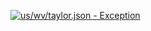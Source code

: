 [![us/wv/taylor.json - Exception](https://img.shields.io/badge/us/wv/taylor.json-Exception-red)](https://github.com/openaddresses/openaddresses/tree/master/sources/us/wv/taylor.json)